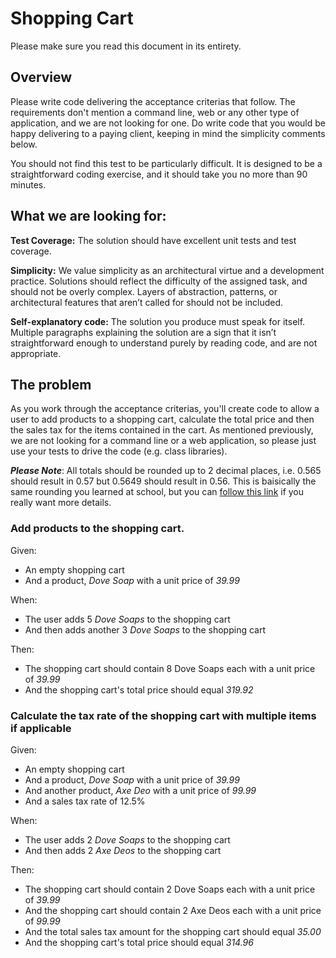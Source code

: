# Shopping Cart

Please make sure you read this document in its entirety.

## Overview
Please write code delivering the acceptance criterias that follow. The requirements don't mention a command line, web or any other type of application, and we are not looking for one. Do write code that you would be happy delivering to a paying client, keeping in mind the simplicity comments below.

You should not find this test to be particularly difficult. It is designed to be a straightforward coding exercise, and it should take you no more than 90 minutes.

## What we are looking for:

**Test Coverage:** The solution should have excellent unit tests and test coverage.

**Simplicity:** We value simplicity as an architectural virtue and a development practice. Solutions should reflect the difficulty of the assigned task, and should not be overly complex. Layers of abstraction, patterns, or architectural features that aren’t called for should not be included.

**Self-explanatory code:** The solution you produce must speak for itself. Multiple paragraphs explaining the solution are a sign that it isn’t straightforward enough to understand purely by reading code, and are not appropriate.


## The problem

As you work through the acceptance criterias, you'll create code to allow a user to add products to a shopping cart,  calculate the total price and then the sales tax for the items contained in the cart. As mentioned previously, we are not looking for a command line or a web application, so please just use your tests to drive the code (e.g. class libraries).

***Please Note***: All totals should be rounded up to 2 decimal places, i.e. 0.565 should result in 0.57 but 0.5649 should result in 0.56.  This is baisically the same rounding you learned at school, but you can [follow this link](http://www.clivemaxfield.com/diycalculator/sp-round.shtml#A3) if you really want more details.

### Add products to the shopping cart.

Given:
*	An empty shopping cart
*	And a product, _Dove Soap_ with a unit price of _39.99_

When:
*	The user adds 5 _Dove Soaps_ to the shopping cart
*	And then adds another 3 _Dove Soaps_ to the shopping cart

Then:
*	The shopping cart should contain 8 Dove Soaps each with a unit price of _39.99_
*	And the shopping cart's total price should equal _319.92_


### Calculate the tax rate of the shopping cart with multiple items if applicable

Given:
*	An empty shopping cart
*	And a product, _Dove Soap_ with a unit price of _39.99_
*	And another product, _Axe Deo_ with a unit price of _99.99_
* And a sales tax rate of 12.5%

When:
*	The user adds 2 _Dove Soaps_ to the shopping cart
*	And then adds 2 _Axe Deos_ to the shopping cart

Then:
*	The shopping cart should contain 2 Dove Soaps each with a unit price of _39.99_
*	And the shopping cart should contain 2 Axe Deos each with a unit price of _99.99_
*   And the total sales tax amount for the shopping cart should equal _35.00_
*	And the shopping cart's total price should equal _314.96_
